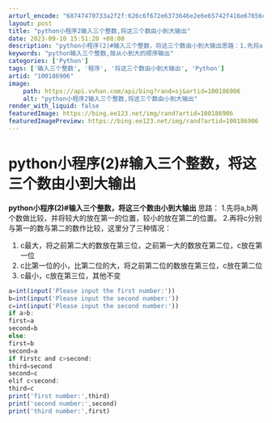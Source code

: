 ```yaml
---
arturl_encode: "68747470733a2f2f:626c6f672e6373646e2e6e65742f416e67656c5f456d6d612f:61727469636c652f64657461696c732f313030313836393036"
layout: post
title: "python小程序2输入三个整数,将这三个数由小到大输出"
date: 2023-09-10 15:51:20 +08:00
description: "python小程序(2)#输入三个整数，将这三个数由小到大输出思路：1.先将a,b两个数做比较，并将"
keywords: "python输入三个整数,按从小到大的顺序输出"
categories: ['Python']
tags: ['输入三个整数', '程序', '将这三个数由小到大输出', 'Python']
artid: "100186906"
image:
    path: https://api.vvhan.com/api/bing?rand=sj&artid=100186906
    alt: "python小程序2输入三个整数,将这三个数由小到大输出"
render_with_liquid: false
featuredImage: https://bing.ee123.net/img/rand?artid=100186906
featuredImagePreview: https://bing.ee123.net/img/rand?artid=100186906
---
```


# python小程序(2)#输入三个整数，将这三个数由小到大输出
**python小程序(2)#输入三个整数，将这三个数由小到大输出**
思路：
1.先将a,b两个数做比较，并将较大的放在第一的位置，较小的放在第二的位置。
2.再将c分别与第一的数与第二的数作比较，这里分了三种情况：
1. c最大，将之前第二大的数放在第三位，之前第一大的数放在第二位，c放在第一位
2. c比第一位的小，比第二位的大，将之前第二位的数放在第三位，c放在第二位
3. c最小，c放在第三位，其他不变
```javascript
a=int(input('Please input the first number:'))
b=int(input('Please input the second number:'))
c=int(input('Please input the second number:'))
if a>b:
first=a
second=b
else:
first=b
second=a
if firstc and c>second:
third=second
second=c
elif c<second:
third=c
print('first number:',third)
print('second number:',second)
print('third number:',first)
```
